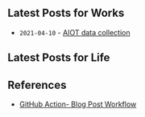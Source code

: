 ## Latest Posts for Works

<!-- BLOG-POST-LIST:START -->
* `2021-04-10` - [AIOT data collection](https://wjlee-barco.github.io/AIOT-data-collection/)<!-- BLOG-POST-LIST:END -->

## Latest Posts for Life

<!-- WP-POST-LIST:START -->
<!-- WP-POST-LIST:END -->


## References
* [GitHub Action- Blog Post Workflow](https://github.com/marketplace/actions/blog-post-workflow)

